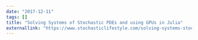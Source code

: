```yaml
---
date: "2017-12-11"
tags: []
title: "Solving Systems of Stochastic PDEs and using GPUs in Julia"
externallink: "https://www.stochasticlifestyle.com/solving-systems-stochastic-pdes-using-gpus-julia/"
---
```

